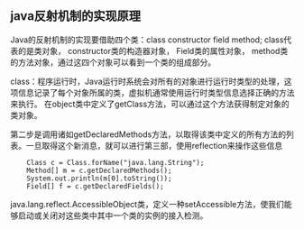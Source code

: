 java反射机制的实现原理
----

Java的反射机制的实现要借助四个类：class constructor field method; class代表的是类对象， constructor类的构造器对象， Field类的属性对象， method类的方法对象，通过这四个对象可以看到一个类的组成部分。

class：程序运行时，Java运行时系统会对所有的对象进行运行时类型的处理，这项信息记录了每个对象所属的类，虚拟机通常使用运行时类型信息选择正确的方法来执行。 在object类中定义了getClass方法，可以通过这个方法获得制定对象的类对象。

第二步是调用诸如getDeclaredMethods方法，以取得该类中定义的所有方法的列表。一旦取得这个新消息，就可以进行第三部，使用reflection来操作这些信息

		Class c = Class.forName("java.lang.String");
		Method[] m = c.getDeclaredMethods();
		System.out.println(m[0].toString());
		Field[] f = c.getDeclaredFields();
		

java.lang.reflect.AccessibleObject类，定义一种setAccessible方法，使我们能够启动或关闭对这些类中其中一个类的实例的接入检测。







